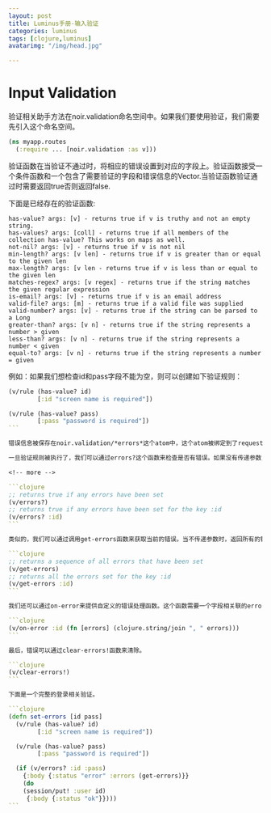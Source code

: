 ```yaml
---
layout: post
title: Luminus手册-输入验证
categories: luminus
tags: [clojure,luminus]
avatarimg: "/img/head.jpg"

---
```

# Input Validation

验证相关助手方法在noir.validation命名空间中。如果我们要使用验证，我们需要先引入这个命名空间。

```clojure
(ns myapp.routes
  (:require ... [noir.validation :as v]))
```

验证函数在当验证不通过时，将相应的错误设置到对应的字段上。验证函数接受一个条件函数和一个包含了需要验证的字段和错误信息的Vector.当验证函数验证通过时需要返回true否则返回false.

下面是已经存在的验证函数:

```
has-value? args: [v] - returns true if v is truthy and not an empty string.
has-values? args: [coll] - returns true if all members of the collection has-value? This works on maps as well.
not-nil? args: [v] - returns true if v is not nil
min-length? args: [v len] - returns true if v is greater than or equal to the given len
max-length? args: [v len - returns true if v is less than or equal to the given len
matches-regex? args: [v regex] - returns true if the string matches the given regular expression
is-email? args: [v] - returns true if v is an email address
valid-file? args: [m] - returns true if a valid file was supplied
valid-number? args: [v] - returns true if the string can be parsed to a Long
greater-than? args: [v n] - returns true if the string represents a number > given
less-than? args: [v n] - returns true if the string represents a number < given
equal-to? args: [v n] - returns true if the string represents a number = given
```
例如：如果我们想检查id和pass字段不能为空，则可以创建如下验证规则：

````clojure
(v/rule (has-value? id)
        [:id "screen name is required"])

(v/rule (has-value? pass)
        [:pass "password is required"])
```

错误信息被保存在noir.validation/*errors*这个atom中，这个atom被绑定到了request上。每个error都包含一个key和一个对应的错误Vector.验证函数可以在同一字段上多次调用来设置多个错误。

一旦验证规则被执行了，我们可以通过errors?这个函数来检查是否有错误。如果没有传递参数，则此函数会检查noir.validation/*error*是否为空，如果传递了参数，次函数根据传递的值来查询是否有错误。

<!-- more -->

```clojure
;; returns true if any errors have been set
(v/errors?)
;; returns true if any errors have been set for the key :id
(v/errors? :id)
```

类似的，我们可以通过调用get-errors函数来获取当前的错误。当不传递参数时，返回所有的错误。

```clojure
;; returns a sequence of all errors that have been set
(v/get-errors)
;; returns all the errors set for the key :id
(v/get-errors :id)
```

我们还可以通过on-error来提供自定义的错误处理函数。这个函数需要一个字段相关联的error集合作为参数。函数结果由on-error返回。

```clojure
(v/on-error :id (fn [errors] (clojure.string/join ", " errors)))
```

最后，错误可以通过clear-errors!函数来清除。

```clojure
(v/clear-errors!)
```

下面是一个完整的登录相关验证。

```clojure
(defn set-errors [id pass]
  (v/rule (has-value? id)
        [:id "screen name is required"])

  (v/rule (has-value? pass)
        [:pass "password is required"])

  (if (v/errors? :id :pass)
    {:body {:status "error" :errors (get-errors)}}
    (do
    (session/put! :user id)
     {:body {:status "ok"}})))
```
